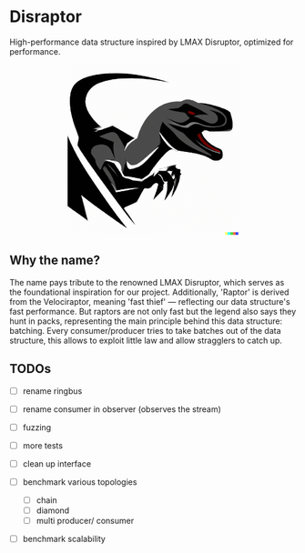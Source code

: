 # Disraptor
High-performance data structure inspired by LMAX Disruptor, optimized for performance. 


<p align="center">
<img src="misc/disraptor.png" width="300">
</p>


## Why the name? 
The name pays tribute to the renowned LMAX Disruptor, which serves as the foundational inspiration for our project.
Additionally, 'Raptor' is derived from the Velociraptor, meaning 'fast thief' — reflecting our data structure's fast performance. 
But raptors are not only fast but the legend also says they hunt in packs, representing the main principle behind this data structure: batching.
Every consumer/producer tries to take batches out of the data structure, this allows to exploit little law and allow stragglers to catch up.


## TODOs 
- [ ] rename ringbus
- [ ] rename consumer in observer  (observes the stream) 
- [ ] fuzzing 
- [ ] more tests
- [ ] clean up interface
- [ ] benchmark various topologies 
   - [ ] chain 
   - [ ] diamond 
   - [ ] multi producer/ consumer
- [ ] benchmark scalability

